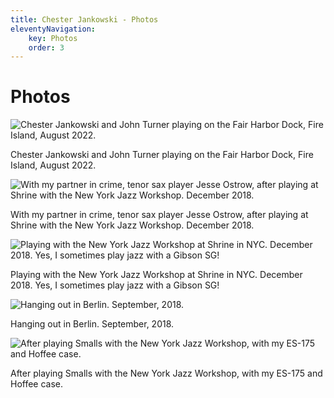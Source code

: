 ```yaml
---
title: Chester Jankowski - Photos
eleventyNavigation:
    key: Photos
    order: 3
---
```

# Photos

<img eleventy:ignore src="/img/chester-jankowski-and-john-turner-dock.jpg" alt="Chester Jankowski and John Turner playing on the Fair Harbor Dock, Fire Island, August 2022."/>

Chester Jankowski and John Turner playing on the Fair Harbor Dock, Fire Island, August 2022.

<img eleventy:ignore src="/img/chester-jankowski-guitar-street-new-york.jpg" alt="With my partner in crime, tenor sax player Jesse Ostrow, after playing at Shrine with the New York Jazz Workshop. December 2018." />

With my partner in crime, tenor sax player Jesse Ostrow, after playing at Shrine with the New York Jazz Workshop. December 2018.

<img eleventy:ignore src="/img/chester-jankowski-guitar-shrine-club-new-york.jpg" alt="Playing with the New York Jazz Workshop at Shrine in NYC. December 2018. Yes, I sometimes play jazz with a Gibson SG!" />

Playing with the New York Jazz Workshop at Shrine in NYC. December 2018. Yes, I sometimes play jazz with a Gibson SG!

<img eleventy:ignore src="/img/chester-jankowski-headshot-berlin.jpg" alt="Hanging out in Berlin. September, 2018." />

Hanging out in Berlin. September, 2018.

<img eleventy:ignore src="/img/chester-jankowski-guitar-street-new-york-smalls.jpg" alt="After playing Smalls with the New York Jazz Workshop, with my ES-175 and Hoffee case." />

After playing Smalls with the New York Jazz Workshop, with my ES-175 and Hoffee case.